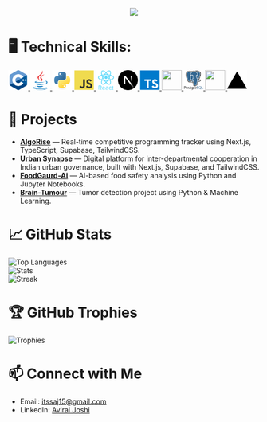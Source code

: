 <p align="center">
    <img src="https://readme-typing-svg.herokuapp.com?color=E22FE4&width=500&height=40&lines=Hi+👋+I'm+Aviral+Joshi;Full+Stack+Developer;Competitive+Programmer;Open+Source+Contributor;Let's+Build+Cool+Projects!" />
</p>

# 🖥️ Technical Skills:
<p align="left">
  <a href="https://www.w3schools.com/cpp/" target="_blank">
    <img src="https://raw.githubusercontent.com/devicons/devicon/master/icons/cplusplus/cplusplus-original.svg" width="40" height="40"/>
  </a>
  <a href="https://www.java.com" target="_blank">
    <img src="https://raw.githubusercontent.com/devicons/devicon/master/icons/java/java-original.svg" width="40" height="40"/>
  </a>
  <a href="https://www.python.org" target="_blank">
    <img src="https://raw.githubusercontent.com/devicons/devicon/master/icons/python/python-original.svg" width="40" height="40"/>
  </a>
  <a href="https://developer.mozilla.org/en-US/docs/Web/JavaScript" target="_blank">
    <img src="https://raw.githubusercontent.com/devicons/devicon/master/icons/javascript/javascript-original.svg" width="40" height="40"/>
  </a>
  <a href="https://reactjs.org/" target="_blank">
    <img src="https://raw.githubusercontent.com/devicons/devicon/master/icons/react/react-original-wordmark.svg" width="40" height="40"/>
  </a>
  <a href="https://nextjs.org/" target="_blank">
    <img src="https://raw.githubusercontent.com/devicons/devicon/master/icons/nextjs/nextjs-original.svg" width="40" height="40"/>
  </a>
  <a href="https://www.typescriptlang.org/" target="_blank">
    <img src="https://raw.githubusercontent.com/devicons/devicon/master/icons/typescript/typescript-original.svg" width="40" height="40"/>
  </a>
  <a href="https://tailwindcss.com/" target="_blank">
    <img src="https://www.vectorlogo.zone/logos/tailwindcss/tailwindcss-icon.svg" width="40" height="40"/>
  </a>
  <a href="https://www.postgresql.org/" target="_blank">
    <img src="https://raw.githubusercontent.com/devicons/devicon/master/icons/postgresql/postgresql-original-wordmark.svg" width="40" height="40"/>
  </a>
  <a href="https://supabase.com/" target="_blank">
    <img src="https://www.vectorlogo.zone/logos/supabase/supabase-icon.svg" width="40" height="40"/>
  </a>
  <a href="https://vercel.com/" target="_blank">
    <img src="https://raw.githubusercontent.com/devicons/devicon/master/icons/vercel/vercel-original.svg" width="40" height="40"/>
  </a>
</p>

# 📂 Projects
- **[AlgoRise](https://github.com/Hackeries/AlgoRise)** — Real-time competitive programming tracker using Next.js, TypeScript, Supabase, TailwindCSS.
- **[Urban Synapse](https://github.com/Hackeries/Urban-Synapse)** — Digital platform for inter-departmental cooperation in Indian urban governance, built with Next.js, Supabase, and TailwindCSS.
- **[FoodGaurd-Ai](https://github.com/Hackeries/FoodGaurd-Ai)** — AI-based food safety analysis using Python and Jupyter Notebooks.
- **[Brain-Tumour](https://github.com/Hackeries/Brain-Tumour)** — Tumor detection project using Python & Machine Learning.

# 📈 GitHub Stats
![Top Languages](https://github-readme-stats.vercel.app/api/top-langs/?username=Hackeries&theme=radical&include_all_commits=true&layout=compact)  
![Stats](https://github-readme-stats.vercel.app/api?username=Hackeries&theme=radical&include_all_commits=true)  
![Streak](https://github-readme-streak-stats.herokuapp.com/?user=Hackeries&theme=radical)


# 🏆 GitHub Trophies
![Trophies](https://github-profile-trophy.vercel.app/?username=Hackeries&theme=radical&no-bg=true)

# 📫 Connect with Me
- Email: itssaj15@gmail.com  
- LinkedIn: [Aviral Joshi](https://www.linkedin.com/in/aviral-joshi15/)  
